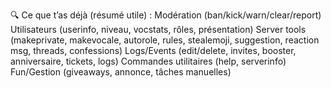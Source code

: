 🔍 Ce que t’as déjà (résumé utile) :
Modération (ban/kick/warn/clear/report)
Utilisateurs (userinfo, niveau, vocstats, rôles, présentation)
Server tools (makeprivate, makevocale, autorole, rules, stealemoji, suggestion, reaction msg, threads, confessions)
Logs/Events (edit/delete, invites, booster, anniversaire, tickets, logs)
Commandes utilitaires (help, serverinfo)
Fun/Gestion (giveaways, annonce, tâches manuelles)





